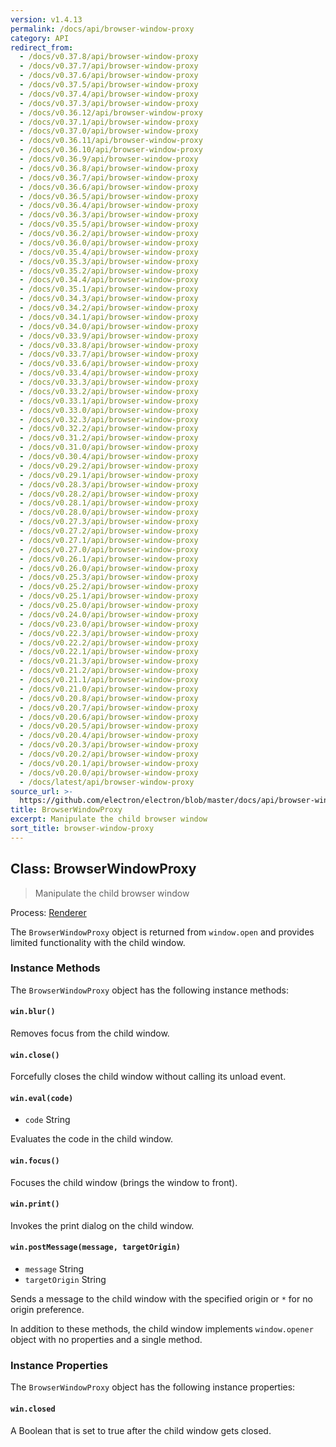 ```yaml
---
version: v1.4.13
permalink: /docs/api/browser-window-proxy
category: API
redirect_from:
  - /docs/v0.37.8/api/browser-window-proxy
  - /docs/v0.37.7/api/browser-window-proxy
  - /docs/v0.37.6/api/browser-window-proxy
  - /docs/v0.37.5/api/browser-window-proxy
  - /docs/v0.37.4/api/browser-window-proxy
  - /docs/v0.37.3/api/browser-window-proxy
  - /docs/v0.36.12/api/browser-window-proxy
  - /docs/v0.37.1/api/browser-window-proxy
  - /docs/v0.37.0/api/browser-window-proxy
  - /docs/v0.36.11/api/browser-window-proxy
  - /docs/v0.36.10/api/browser-window-proxy
  - /docs/v0.36.9/api/browser-window-proxy
  - /docs/v0.36.8/api/browser-window-proxy
  - /docs/v0.36.7/api/browser-window-proxy
  - /docs/v0.36.6/api/browser-window-proxy
  - /docs/v0.36.5/api/browser-window-proxy
  - /docs/v0.36.4/api/browser-window-proxy
  - /docs/v0.36.3/api/browser-window-proxy
  - /docs/v0.35.5/api/browser-window-proxy
  - /docs/v0.36.2/api/browser-window-proxy
  - /docs/v0.36.0/api/browser-window-proxy
  - /docs/v0.35.4/api/browser-window-proxy
  - /docs/v0.35.3/api/browser-window-proxy
  - /docs/v0.35.2/api/browser-window-proxy
  - /docs/v0.34.4/api/browser-window-proxy
  - /docs/v0.35.1/api/browser-window-proxy
  - /docs/v0.34.3/api/browser-window-proxy
  - /docs/v0.34.2/api/browser-window-proxy
  - /docs/v0.34.1/api/browser-window-proxy
  - /docs/v0.34.0/api/browser-window-proxy
  - /docs/v0.33.9/api/browser-window-proxy
  - /docs/v0.33.8/api/browser-window-proxy
  - /docs/v0.33.7/api/browser-window-proxy
  - /docs/v0.33.6/api/browser-window-proxy
  - /docs/v0.33.4/api/browser-window-proxy
  - /docs/v0.33.3/api/browser-window-proxy
  - /docs/v0.33.2/api/browser-window-proxy
  - /docs/v0.33.1/api/browser-window-proxy
  - /docs/v0.33.0/api/browser-window-proxy
  - /docs/v0.32.3/api/browser-window-proxy
  - /docs/v0.32.2/api/browser-window-proxy
  - /docs/v0.31.2/api/browser-window-proxy
  - /docs/v0.31.0/api/browser-window-proxy
  - /docs/v0.30.4/api/browser-window-proxy
  - /docs/v0.29.2/api/browser-window-proxy
  - /docs/v0.29.1/api/browser-window-proxy
  - /docs/v0.28.3/api/browser-window-proxy
  - /docs/v0.28.2/api/browser-window-proxy
  - /docs/v0.28.1/api/browser-window-proxy
  - /docs/v0.28.0/api/browser-window-proxy
  - /docs/v0.27.3/api/browser-window-proxy
  - /docs/v0.27.2/api/browser-window-proxy
  - /docs/v0.27.1/api/browser-window-proxy
  - /docs/v0.27.0/api/browser-window-proxy
  - /docs/v0.26.1/api/browser-window-proxy
  - /docs/v0.26.0/api/browser-window-proxy
  - /docs/v0.25.3/api/browser-window-proxy
  - /docs/v0.25.2/api/browser-window-proxy
  - /docs/v0.25.1/api/browser-window-proxy
  - /docs/v0.25.0/api/browser-window-proxy
  - /docs/v0.24.0/api/browser-window-proxy
  - /docs/v0.23.0/api/browser-window-proxy
  - /docs/v0.22.3/api/browser-window-proxy
  - /docs/v0.22.2/api/browser-window-proxy
  - /docs/v0.22.1/api/browser-window-proxy
  - /docs/v0.21.3/api/browser-window-proxy
  - /docs/v0.21.2/api/browser-window-proxy
  - /docs/v0.21.1/api/browser-window-proxy
  - /docs/v0.21.0/api/browser-window-proxy
  - /docs/v0.20.8/api/browser-window-proxy
  - /docs/v0.20.7/api/browser-window-proxy
  - /docs/v0.20.6/api/browser-window-proxy
  - /docs/v0.20.5/api/browser-window-proxy
  - /docs/v0.20.4/api/browser-window-proxy
  - /docs/v0.20.3/api/browser-window-proxy
  - /docs/v0.20.2/api/browser-window-proxy
  - /docs/v0.20.1/api/browser-window-proxy
  - /docs/v0.20.0/api/browser-window-proxy
  - /docs/latest/api/browser-window-proxy
source_url: >-
  https://github.com/electron/electron/blob/master/docs/api/browser-window-proxy.md
title: BrowserWindowProxy
excerpt: Manipulate the child browser window
sort_title: browser-window-proxy
---
```

## Class: BrowserWindowProxy

> Manipulate the child browser window

Process: [Renderer]({{site.baseurl}}/docs/tutorial/quick-start#renderer-process)

The `BrowserWindowProxy` object is returned from `window.open` and provides limited functionality with the child window.

### Instance Methods

The `BrowserWindowProxy` object has the following instance methods:

#### `win.blur()`

Removes focus from the child window.

#### `win.close()`

Forcefully closes the child window without calling its unload event.

#### `win.eval(code)`

*   `code` String

Evaluates the code in the child window.

#### `win.focus()`

Focuses the child window (brings the window to front).

#### `win.print()`

Invokes the print dialog on the child window.

#### `win.postMessage(message, targetOrigin)`

*   `message` String
*   `targetOrigin` String

Sends a message to the child window with the specified origin or `*` for no origin preference.

In addition to these methods, the child window implements `window.opener` object with no properties and a single method.

### Instance Properties

The `BrowserWindowProxy` object has the following instance properties:

#### `win.closed`

A Boolean that is set to true after the child window gets closed.
